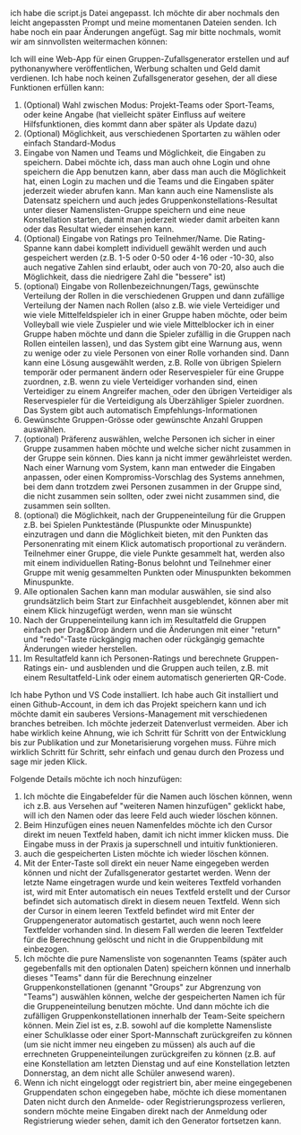 ich habe die script.js Datei angepasst. Ich möchte dir aber nochmals den leicht angepassten Prompt und meine momentanen Dateien senden. Ich habe noch ein paar Änderungen angefügt. Sag mir bitte nochmals, womit wir am sinnvollsten weitermachen können:

Ich will eine Web-App für einen Gruppen-Zufallsgenerator erstellen und auf pythonanywhere veröffentlichen, Werbung schalten und Geld damit verdienen. Ich habe noch keinen Zufallsgenerator gesehen, der all diese Funktionen erfüllen kann:
1. (Optional) Wahl zwischen Modus: Projekt-Teams oder Sport-Teams, oder keine Angabe (hat vielleicht später Einfluss auf weitere Hilfsfunktionen, dies kommt dann aber später als Update dazu)
2. (Optional) Möglichkeit, aus verschiedenen Sportarten zu wählen oder einfach Standard-Modus
3. Eingabe von Namen und Teams und Möglichkeit, die Eingaben zu speichern. Dabei möchte ich, dass man auch ohne Login und ohne speichern die App benutzen kann, aber dass man auch die Möglichkeit hat, einen Login zu machen und die Teams und die Eingaben später jederzeit wieder abrufen kann. Man kann auch eine Namensliste als Datensatz speichern und auch jedes Gruppenkonstellations-Resultat unter dieser Namenslisten-Gruppe speichern und eine neue Konstellation starten, damit man jederzeit wieder damit arbeiten kann oder das Resultat wieder einsehen kann.
4. (Optional) Eingabe von Ratings pro Teilnehmer/Name. Die Rating-Spanne kann dabei komplett individuell gewählt werden und auch gespeichert werden (z.B. 1-5 oder 0-50 oder 4-16 oder -10-30, also auch negative Zahlen sind erlaubt, oder auch von 70-20, also auch die Möglichkeit, dass die niedrigere Zahl die "bessere" ist)
5. (optional) Eingabe von Rollenbezeichnungen/Tags, gewünschte Verteilung der Rollen in die verschiedenen Gruppen und dann zufällige Verteilung der Namen nach Rollen (also z.B. wie viele Verteidiger und wie viele Mittelfeldspieler ich in einer Gruppe haben möchte, oder beim Volleyball wie viele Zuspieler und wie viele Mittelblocker ich in einer Gruppe haben möchte und dann die Spieler zufällig in die Gruppen nach Rollen einteilen lassen), und das System gibt eine Warnung aus, wenn zu wenige oder zu viele Personen von einer Rolle vorhanden sind. Dann kann eine Lösung ausgewählt werden, z.B. Rolle von übrigen Spielern temporär oder permanent ändern oder Reservespieler für eine Gruppe zuordnen, z.B. wenn zu viele Verteidiger vorhanden sind, einen Verteidiger zu einem Angreifer machen, oder den übrigen Verteidiger als Reservespieler für die Verteidigung als Überzähliger Spieler zuordnen. Das System gibt auch automatisch Empfehlungs-Informationen
6. Gewünschte Gruppen-Grösse oder gewünschte Anzahl Gruppen auswählen.
7. (optional) Präferenz auswählen, welche Personen ich sicher in einer Gruppe zusammen haben möchte und welche sicher nicht zusammen in der Gruppe sein können. Dies kann ja nicht immer gewährleistet werden. Nach einer Warnung vom System, kann man entweder die Eingaben anpassen, oder einen Kompromiss-Vorschlag des Systems annehmen, bei dem dann trotzdem zwei Personen zusammen in der Gruppe sind, die nicht zusammen sein sollten, oder zwei nicht zusammen sind, die zusammen sein sollten.
8. (optional) die Möglichkeit, nach der Gruppeneinteilung für die Gruppen z.B. bei Spielen Punktestände (Pluspunkte oder Minuspunkte) einzutragen und dann die Möglichkeit bieten, mit den Punkten das Personenrating mit einem Klick automatisch proportional zu verändern. Teilnehmer einer Gruppe, die viele Punkte gesammelt hat, werden also mit einem individuellen Rating-Bonus belohnt und Teilnehmer einer Gruppe mit wenig gesammelten Punkten oder Minuspunkten bekommen Minuspunkte.
9. Alle optionalen Sachen kann man modular auswählen, sie sind also grundsätzlich beim Start zur Einfachheit ausgeblendet, können aber mit einem Klick hinzugefügt werden, wenn man sie wünscht
10. Nach der Gruppeneinteilung kann ich im Resultatfeld die Gruppen einfach per Drag&Drop ändern und die Änderungen mit einer "return" und "redo"-Taste rückgängig machen oder rückgängig gemachte Änderungen wieder herstellen.
11. Im Resultatfeld kann ich Personen-Ratings und berechnete Gruppen-Ratings ein- und ausblenden und die Gruppen auch teilen, z.B. mit einem Resultatfeld-Link oder einem automatisch generierten QR-Code.

Ich habe Python und VS Code installiert. Ich habe auch Git installiert und einen Github-Account, in dem ich das Projekt speichern kann und ich möchte damit ein sauberes Versions-Management mit verschiedenen branches betreiben. Ich möchte jederzeit Datenverlust vermeiden. Aber ich habe wirklich keine Ahnung, wie ich Schritt für Schritt von der Entwicklung bis zur Publikation und zur Monetarisierung vorgehen muss. Führe mich wirklich Schritt für Schritt, sehr einfach und genau durch den Prozess und sage mir jeden Klick.


Folgende Details möchte ich noch hinzufügen:
1. Ich möchte die Eingabefelder für die Namen auch löschen können, wenn ich z.B. aus Versehen auf "weiteren Namen hinzufügen" geklickt habe, will ich den Namen oder das leere Feld auch wieder löschen können.
2. Beim Hinzufügen eines neuen Namenfeldes möchte ich den Cursor direkt im neuen Textfeld haben, damit ich nicht immer klicken muss. Die Eingabe muss in der Praxis ja superschnell und intuitiv funktionieren.
3. auch die gespeicherten Listen möchte ich wieder löschen können.
4. Mit der Enter-Taste soll direkt ein neuer Name eingegeben werden können und nicht der Zufallsgenerator gestartet werden. Wenn der letzte Name eingetragen wurde und kein weiteres Textfeld vorhanden ist, wird mit Enter automatisch ein neues Textfeld erstellt und der Cursor befindet sich automatisch direkt in diesem neuen Textfeld. Wenn sich der Cursor in einem leeren Textfeld befindet wird mit Enter der Gruppengenerator automatisch gestartet, auch wenn noch leere Textfelder vorhanden sind. In diesem Fall werden die leeren Textfelder für die Berechnung gelöscht und nicht in die Gruppenbildung mit einbezogen.
5. Ich möchte die pure Namensliste von sogenannten Teams (später auch gegebenfalls mit den optionalen Daten) speichern können und innerhalb dieses "Teams" dann für die Berechnung einzelner Gruppenkonstellationen (genannt "Groups" zur Abgrenzung von "Teams") auswählen können, welche der gespeicherten Namen ich für die Gruppeneinteilung benutzen möchte. Und dann möchte ich die zufälligen Gruppenkonstellationen innerhalb der Team-Seite speichern können. Mein Ziel ist es, z.B. sowohl auf die komplette Namensliste einer Schulklasse oder einer Sport-Mannschaft zurückgreifen zu können (um sie nicht immer neu eingeben zu müssen) als auch auf die errechneten Gruppeneinteilungen zurückgreifen zu können (z.B. auf eine Konstellation am letzten Dienstag und auf eine Konstellation letzten Donnerstag, an dem nicht alle Schüler anwesend waren).
6. Wenn ich nicht eingeloggt oder registriert bin, aber meine eingegebenen Gruppendaten schon eingegeben habe, möchte ich diese momentanen Daten nicht durch den Anmelde- oder Registrierungsprozess verlieren, sondern möchte meine Eingaben direkt nach der Anmeldung oder Registrierung wieder sehen, damit ich den Generator fortsetzen kann.
